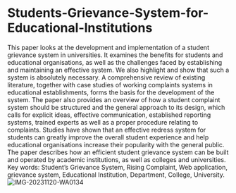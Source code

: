 # Students-Grievance-System-for-Educational-Institutions
This paper looks at the development and implementation of a student grievance system in universities. It examines the benefits for students and educational organisations, as well as the challenges faced by establishing and maintaining an effective system. We also highlight and show that such a system is absolutely necessary. A comprehensive review of existing literature, together with case studies of working complaints systems in educational establishments, forms the basis for the development of the system. The paper also provides an overview of how a student complaint system should be structured and the general approach to its design, which calls for explicit ideas, effective communication, established reporting systems, trained experts as well as a proper procedure relating to complaints. Studies have shown that an effective redress system for students can greatly improve the overall student experience and help educational organisations increase their popularity with the general public. The paper describes how an efficient student grievance system can be built and operated by academic institutions, as well as colleges and universities. Key words: Student’s Grievance System, Rising Complaint, Web application, grievance system, Educational Institution, Department, College, University.
![IMG-20231120-WA0134](https://github.com/RiteshAgrawal2001/Students-Grievance-System-for-Educational-Institutions/assets/89643268/709acd89-bcb5-4f47-8909-c39ec4ecf063)
